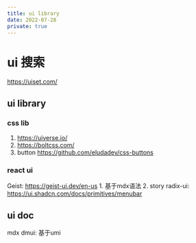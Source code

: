 ```yaml
---
title: ui library
date: 2022-07-28
private: true
---
```

# ui 搜索
https://uiset.com/

## ui library
### css lib
1. https://uiverse.io/
2. https://boltcss.com/
3. button https://github.com/eludadev/css-buttons

### react ui
Geist: 
https://geist-ui.dev/en-us
    1. 基于mdx语法
    2. story
radix-ui: 
https://ui.shadcn.com/docs/primitives/menubar

## ui doc
mdx
dmui: 基于umi